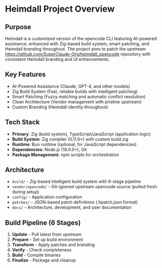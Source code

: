 # Heimdall Project Overview

## Purpose
Heimdall is a customized version of the opencode CLI featuring AI-powered assistance, enhanced with Zig-based build system, smart patching, and Heimdall branding throughout. The project aims to patch the upstream https://github.com/SuperClaude-Org/heimdall_opencode repository with consistent Heimdall branding and UI enhancements.

## Key Features
- AI-Powered Assistance (Claude, GPT-4, and other models)
- Zig Build System (Fast, reliable builds with intelligent patching)
- Smart Patching (Fuzzy matching and automatic conflict resolution)
- Clean Architecture (Vendor management with pristine upstream)
- Custom Branding (Heimdall identity throughout)

## Tech Stack
- **Primary**: Zig (build system), TypeScript/JavaScript (application logic)
- **Build System**: Zig compiler (0.11.0+) with custom build.zig
- **Runtime**: Bun runtime (optional, for JavaScript dependencies)
- **Dependencies**: Node.js (18.0.0+), Git
- **Package Management**: npm scripts for orchestration

## Architecture
- `build/` - Zig-based intelligent build system with 6-stage pipeline
- `vendor/opencode/` - Git-ignored upstream opencode source (pulled fresh during setup)
- `config/` - Application configuration
- `patches/` - JSON-based patch definitions (.hpatch.json format)
- `docs/` - Architecture, development, and user documentation

## Build Pipeline (6 Stages)
1. **Update** - Pull latest from upstream
2. **Prepare** - Set up build environment  
3. **Transform** - Apply patches and branding
4. **Verify** - Check completeness
5. **Build** - Compile binaries
6. **Finalize** - Package and cleanup